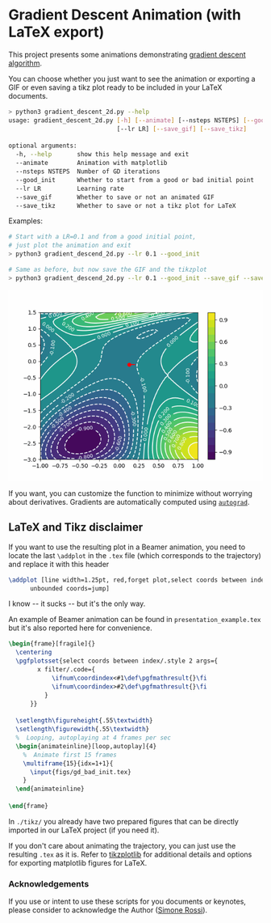 # Gradient Descent Animation (with LaTeX export)
This project presents some animations demonstrating 
[gradient descent algorithm](http://en.wikipedia.org/wiki/Gradient_descent).

You can choose whether you just want to see the animation or exporting a GIF or even saving a tikz plot 
ready to be included in your LaTeX documents.


```bash
> python3 gradient_descent_2d.py --help                         
usage: gradient_descent_2d.py [-h] [--animate] [--nsteps NSTEPS] [--good_init]
                              [--lr LR] [--save_gif] [--save_tikz]

optional arguments:
  -h, --help       show this help message and exit
  --animate        Animation with matplotlib
  --nsteps NSTEPS  Number of GD iterations
  --good_init      Whether to start from a good or bad initial point
  --lr LR          Learning rate
  --save_gif       Whether to save or not an animated GIF
  --save_tikz      Whether to save or not a tikz plot for LaTeX
```

Examples: 

```bash
# Start with a LR=0.1 and from a good initial point, 
# just plot the animation and exit
> python3 gradient_descend_2d.py --lr 0.1 --good_init
```

```bash
# Same as before, but now save the GIF and the tikzplot
> python3 gradient_descend_2d.py --lr 0.1 --good_init --save_gif --save_tikz
```

![](gif/demo_gd_good_init.gif)

If you want, you can customize the function to minimize without worrying about derivatives.
Gradients are automatically computed using [`autograd`](https://github.com/HIPS/autograd).

## LaTeX and Tikz disclaimer

If you want to use the resulting plot in a Beamer animation, you need to locate the last `\addplot` 
in the `.tex` file (which corresponds to the trajectory) and replace it with this header
```latex
\addplot [line width=1.25pt, red,forget plot,select coords between index={0}{\idx},
      unbounded coords=jump]
```
I know -- it sucks -- but it's the only way. 

An example of Beamer animation can be found in `presentation_example.tex`
but it's also reported here for convenience.
```latex
\begin{frame}[fragile]{}
  \centering
  \pgfplotsset{select coords between index/.style 2 args={
        x filter/.code={
            \ifnum\coordindex<#1\def\pgfmathresult{}\fi
            \ifnum\coordindex>#2\def\pgfmathresult{}\fi
          }
      }}

  \setlength\figureheight{.55\textwidth}
  \setlength\figurewidth{.55\textwidth}
  %  Looping, autoplaying at 4 frames per sec
  \begin{animateinline}[loop,autoplay]{4}    
    %  Animate first 15 frames
    \multiframe{15}{idx=1+1}{                
      \input{figs/gd_bad_init.tex}
    }
  \end{animateinline}

\end{frame}
```

In `./tikz/` you already have two prepared figures that can be directly imported in our LaTeX project (if you need it).

If you don't care about animating the trajectory, you can just use the resulting `.tex` as it is.
Refer to [tikzplotlib](https://github.com/nschloe/tikzplotlib) for additional details and options for exporting 
matplotlib figures for LaTeX.


### Acknowledgements
If you use or intent to use these scripts for you documents or keynotes, please consider to 
acknowledge the Author ([Simone Rossi](srossi93.gitlab.io)).